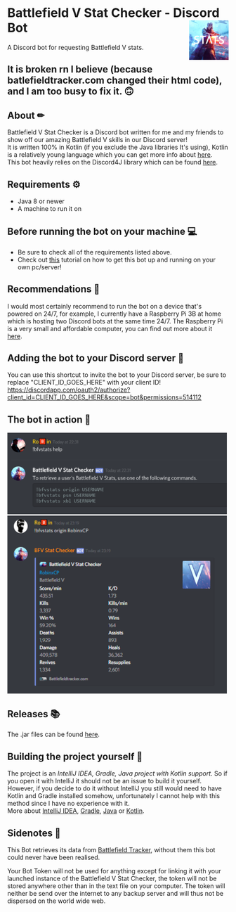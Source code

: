 # Battlefield V Stat Checker - Discord Bot <img src="Images/Stats.png" align="right" width="90" height="90"/>  
A Discord bot for requesting Battlefield V stats.

## It is broken rn I believe (because batlefieldtracker.com changed their html code), and I am too busy to fix it. 🙃

## About ✏
Battlefield V Stat Checker is a Discord bot written for me and my friends to show off our amazing Battlefield V skills in our Discord server!  
It is written 100% in Kotlin (if you exclude the Java libraries It's using), Kotlin is a relatively young language which you can get more info about [here](https://kotlinlang.org/).  
This bot heavily relies on the Discord4J library which can be found [here](https://discord4j.com/).

## Requirements ⚙
- Java 8 or newer
- A machine to run it on

## Before running the bot on your machine 💻
- Be sure to check all of the requirements listed above.
- Check out [this](HOW-TO-RUN.MD) tutorial on how to get this bot up and running on your own pc/server! 

## Recommendations 🧠
I would most certainly recommend to run the bot on a device that's powered on 24/7, for example, I currently have a Raspberry Pi 3B at home which is hosting two Discord bots at the same time 24/7. The Raspberry Pi is a very small and affordable computer, you can find out more about it [here](https://www.raspberrypi.org/). 

## Adding the bot to your Discord server 🔑
You can use this shortcut to invite the bot to your Discord server, be sure to replace "CLIENT_ID_GOES_HERE" with your client ID!  
https://discordapp.com/oauth2/authorize?client_id=CLIENT_ID_GOES_HERE&scope=bot&permissions=514112

## The bot in action 🚀
<img src="Images/Example2.png" width="500"/> 
<img src="Images/Example.png" width="500"/> 

## Releases 📚
The .jar files can be found [here](Releases). 

## Building the project yourself 🔨
The project is an _IntelliJ IDEA, Gradle, Java project with Kotlin support_. So if you open it with IntelliJ it should not be an issue to build it yourself. However, if you decide to do it without IntelliJ you still would need to have Kotlin and Gradle installed somehow, unfortunately I cannot help with this method since I have no experience with it.  
More about [IntelliJ IDEA](https://www.jetbrains.com/idea/), [Gradle](https://gradle.org/), [Java](https://www.java.com/) or [Kotlin](https://kotlinlang.org/).

## Sidenotes 📝
This Bot retrieves its data from [Battlefield Tracker](https://battlefieldtracker.com/), without them this bot could never have been realised.  

Your Bot Token will not be used for anything except for linking it with your launched instance of the Battlefield V Stat Checker, the token will not be stored anywhere other than in the text file on your computer. The token will neither be send over the internet to any backup server and will thus not be dispersed on the world wide web. 







